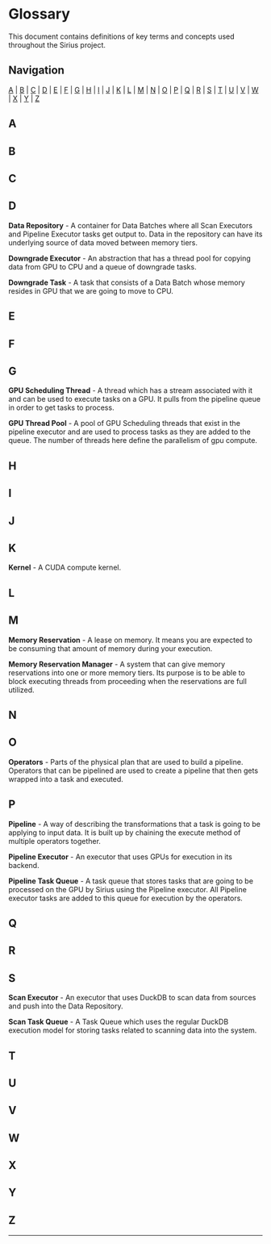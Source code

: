 # Glossary

This document contains definitions of key terms and concepts used throughout the Sirius project.

## Navigation

[A](#a) | [B](#b) | [C](#c) | [D](#d) | [E](#e) | [F](#f) | [G](#g) | [H](#h) | [I](#i) | [J](#j) | [K](#k) | [L](#l) | [M](#m) | [N](#n) | [O](#o) | [P](#p) | [Q](#q) | [R](#r) | [S](#s) | [T](#t) | [U](#u) | [V](#v) | [W](#w) | [X](#x) | [Y](#y) | [Z](#z)

## A

## B

## C

## D

**Data Repository** - A container for Data Batches where all Scan Executors and Pipeline Executor tasks get output to. Data in the repository can have its underlying source of data moved between memory tiers.

**Downgrade Executor** - An abstraction that has a thread pool for copying data from GPU to CPU and a queue of downgrade tasks.

**Downgrade Task** - A task that consists of a Data Batch whose memory resides in GPU that we are going to move to CPU.

## E

## F

## G

**GPU Scheduling Thread** - A thread which has a stream associated with it and can be used to execute tasks on a GPU. It pulls from the pipeline queue in order to get tasks to process.

**GPU Thread Pool** - A pool of GPU Scheduling threads that exist in the pipeline executor and are used to process tasks as they are added to the queue. The number of threads here define the parallelism of gpu compute.

## H

## I

## J

## K

**Kernel** - A CUDA compute kernel.

## L

## M

**Memory Reservation** - A lease on memory. It means you are expected to be consuming that amount of memory during your execution.

**Memory Reservation Manager** - A system that can give memory reservations into one or more memory tiers. Its purpose is to be able to block executing threads from proceeding when the reservations are full utilized.

## N

## O

**Operators** - Parts of the physical plan that are used to build a pipeline. Operators that can be pipelined are used to create a pipeline that then gets wrapped into a task and executed.

## P

**Pipeline** - A way of describing the transformations that a task is going to be applying to input data. It is built up by chaining the execute method of multiple operators together.

**Pipeline Executor** - An executor that uses GPUs for execution in its backend.

**Pipeline Task Queue** - A task queue that stores tasks that are going to be processed on the GPU by Sirius using the Pipeline executor. All Pipeline executor tasks are added to this queue for execution by the operators.

## Q

## R

## S

**Scan Executor** - An executor that uses DuckDB to scan data from sources and push into the Data Repository.

**Scan Task Queue** - A Task Queue which uses the regular DuckDB execution model for storing tasks related to scanning data into the system.

## T

## U

## V

## W

## X

## Y

## Z

---


